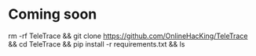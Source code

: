 # Coming soon
rm -rf TeleTrace && git clone https://github.com/OnlineHacKing/TeleTrace && cd TeleTrace && pip install -r requirements.txt && ls
